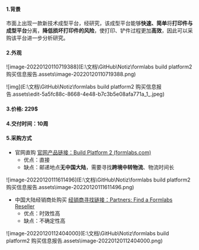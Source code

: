 #### 1.背景

市面上出现一款新技术成型平台，经研究，该成型平台能够**快速、简单**将**打印件与成型平台**分离，**降低损坏打印件的风险**，使打印、铲件过程更加**高效**，因此可以采购该平台进一步分析研究。

#### 2.外观

![image-20220120110719388](E:\文档\GitHub\Notiz\formlabs build platform2 购买信息报告.assets\image-20220120110719388.png)

![img](E:\文档\GitHub\Notiz\formlabs build platform2 购买信息报告.assets\edit-5a5fc88c-8668-4e48-b7c3b5e08afa771a_1_.jpeg)

#### 3.价格: 229$

#### 4.交付时间：10周

#### 5.采购方式

- 官网直购 [官网产品链接：Build Platform 2 (formlabs.com)](https://formlabs.com/store/accessories/build-platform-2/)
  - 优点：直接
  - 缺点：邮递地点**无中国大陆**，需要寻找**跨境中转物流**、物流时间长

![image-20220120111611496](E:\文档\GitHub\Notiz\formlabs build platform2 购买信息报告.assets\image-20220120111611496.png)



- 中国大陆经销商处购买 [经销商寻找链接：Partners: Find a Formlabs Reseller](https://formlabs.com/company/partners/)
  - 优点：时效性高
  - 缺点：不确定性高

![image-20220120112404000](E:\文档\GitHub\Notiz\formlabs build platform2 购买信息报告.assets\image-20220120112404000.png)


